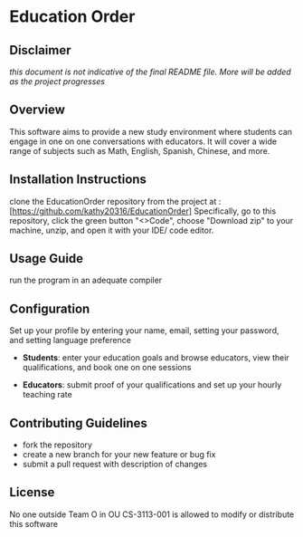 # Education Order 

## Disclaimer
_this document is not indicative of the final README file. More will be added as the project progresses_

## Overview
This software aims to provide a new study environment  where students can engage in one on one conversations with educators. It will cover a wide range of subjects such as Math, English, Spanish, Chinese, and more.

## Installation Instructions
clone the EducationOrder repository from the project at :
[https://github.com/kathy20316/EducationOrder]
Specifically, go to this repository, click the green button "<>Code", choose "Download zip" to your machine, unzip, and open it with your IDE/ code editor.

## Usage Guide
run the program in an adequate compiler

## Configuration
Set up your profile by entering your name, email, setting your password, and setting language preference

- **Students**: enter your education goals and browse educators, view their qualifications, and book one on one sessions

- **Educators**: submit proof of your qualifications and set up your hourly teaching rate

## Contributing Guidelines
- fork the repository
- create a new branch for your new feature or bug fix
- submit a pull request with description of changes

## License
No one outside Team O in OU CS-3113-001 is allowed to modify or distribute this software
